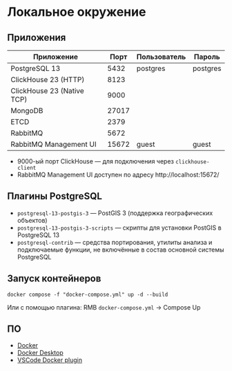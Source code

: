 # Локальное окружение

## Приложения

| Приложение                  | Порт  | Пользователь | Пароль   |
|-----------------------------|-------|--------------|----------|
| PostgreSQL 13               | 5432  | postgres     | postgres |
| ClickHouse 23 (HTTP)        | 8123  |              |          |
| ClickHouse 23  (Native TCP) | 9000  |              |          |
| MongoDB                     | 27017 |              |          |
| ETCD                        | 2379  |              |          |
| RabbitMQ                    | 5672  |              |          |
| RabbitMQ Management UI      | 15672 | guest        | guest    |

* 9000-ый порт ClickHouse — для подключения через `clickhouse-client`
* RabbitMQ Management UI доступен по адресу http://localhost:15672/

## Плагины PostgreSQL

* `postgresql-13-postgis-3` — PostGIS 3 (поддержка географических объектов)
* `postgresql-13-postgis-3-scripts` — скрипты для установки PostGIS в PostgreSQL 13
* `postgresql-contrib` — средства портирования, утилиты анализа и подключаемые функции, не включённые в состав основной системы PostgreSQL

## Запуск контейнеров

```
docker compose -f "docker-compose.yml" up -d --build
```

Или с помощью плагина: RMB `docker-compose.yml` -> Compose Up

## ПО

* [Docker](https://docs.docker.com/engine/install/)
* [Docker Desktop](https://www.docker.com/products/docker-desktop/)
* [VSCode Docker plugin](https://marketplace.visualstudio.com/items?itemName=ms-azuretools.vscode-docker)
